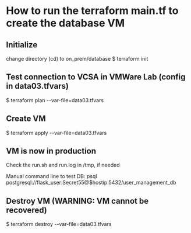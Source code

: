 # How to run the terraform main.tf to create the database VM

## Initialize

change directory (cd) to on_prem/database
$ terraform init

## Test connection to VCSA in VMWare Lab (config in data03.tfvars)

$ terraform plan --var-file=data03.tfvars

## Create VM

$ terraform apply --var-file=data03.tfvars

## VM is now in production

Check the run.sh and run.log in /tmp, if needed

Manual command line to test DB:
psql postgresql://flask_user:Secret55@$hostip:5432/user_management_db

## Destroy VM (WARNING: VM cannot be recovered)

$ terraform destroy --var-file=data03.tfvars
